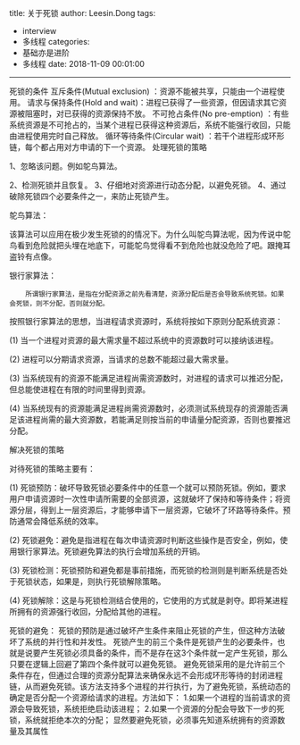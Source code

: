 title: 关于死锁
author: Leesin.Dong
tags:
  - interview
  - 多线程
categories:
  - 基础亦是进阶
  - 多线程
date: 2018-11-09 00:01:00
---
死锁的条件
     互斥条件(Mutual exclusion)     ：资源不能被共享，只能由一个进程使用。
     请求与保持条件(Hold and wait)：进程已获得了一些资源，但因请求其它资源被阻塞时，对已获得的资源保持不放。
     不可抢占条件(No pre-emption)    ：有些系统资源是不可抢占的，当某个进程已获得这种资源后，系统不能强行收回，只能由进程使用完时自己释放。
     循环等待条件(Circular wait)      ：若干个进程形成环形链，每个都占用对方申请的下一个资源。
处理死锁的策略

1、忽略该问题。例如鸵鸟算法。

 2、检测死锁并且恢复。
3、仔细地对资源进行动态分配，以避免死锁。
4、通过破除死锁四个必要条件之一，来防止死锁产生。

鸵鸟算法：

该算法可以应用在极少发生死锁的的情况下。为什么叫鸵鸟算法呢，因为传说中鸵鸟看到危险就把头埋在地底下，可能鸵鸟觉得看不到危险也就没危险了吧。跟掩耳盗铃有点像。

 

银行家算法：

        所谓银行家算法，是指在分配资源之前先看清楚，资源分配后是否会导致系统死锁。如果会死锁，则不分配，否则就分配。

按照银行家算法的思想，当进程请求资源时，系统将按如下原则分配系统资源：

(1) 当一个进程对资源的最大需求量不超过系统中的资源数时可以接纳该进程。

(2) 进程可以分期请求资源，当请求的总数不能超过最大需求量。

(3) 当系统现有的资源不能满足进程尚需资源数时，对进程的请求可以推迟分配，但总能使进程在有限的时间里得到资源。

(4) 当系统现有的资源能满足进程尚需资源数时，必须测试系统现存的资源能否满足该进程尚需的最大资源数，若能满足则按当前的申请量分配资源，否则也要推迟分配。

解决死锁的策略

对待死锁的策略主要有：

(1) 死锁预防：破坏导致死锁必要条件中的任意一个就可以预防死锁。例如，要求用户申请资源时一次性申请所需要的全部资源，这就破坏了保持和等待条件；将资源分层，得到上一层资源后，才能够申请下一层资源，它破坏了环路等待条件。预防通常会降低系统的效率。

(2) 死锁避免：避免是指进程在每次申请资源时判断这些操作是否安全，例如，使用银行家算法。死锁避免算法的执行会增加系统的开销。

(3) 死锁检测：死锁预防和避免都是事前措施，而死锁的检测则是判断系统是否处于死锁状态，如果是，则执行死锁解除策略。

(4) 死锁解除：这是与死锁检测结合使用的，它使用的方式就是剥夺。即将某进程所拥有的资源强行收回，分配给其他的进程。

 

死锁的避免：
死锁的预防是通过破坏产生条件来阻止死锁的产生，但这种方法破坏了系统的并行性和并发性。
死锁产生的前三个条件是死锁产生的必要条件，也就是说要产生死锁必须具备的条件，而不是存在这3个条件就一定产生死锁，那么只要在逻辑上回避了第四个条件就可以避免死锁。
避免死锁采用的是允许前三个条件存在，但通过合理的资源分配算法来确保永远不会形成环形等待的封闭进程链，从而避免死锁。该方法支持多个进程的并行执行，为了避免死锁，系统动态的确定是否分配一个资源给请求的进程。方法如下：
1.如果一个进程的当前请求的资源会导致死锁，系统拒绝启动该进程；
2.如果一个资源的分配会导致下一步的死锁，系统就拒绝本次的分配；
显然要避免死锁，必须事先知道系统拥有的资源数量及其属性